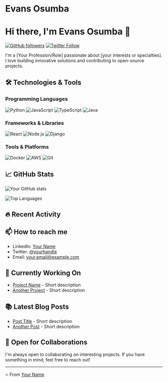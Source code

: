 # Evans Osumba
# Hi there, I'm Evans Osumba 👋

[![GitHub followers](https://img.shields.io/github/followers/yourusername?style=social)](https://github.com/galaxie-dev)
[![Twitter Follow](https://img.shields.io/twitter/follow/yourhandle?style=social)](https://twitter.com/Osumba_ke)

I'm a [Your Profession/Role] passionate about [your interests or specialties]. I love building innovative solutions and contributing to open-source projects.

## 🛠️ Technologies & Tools

### Programming Languages
![Python](https://img.shields.io/badge/-Python-3776AB?style=flat-square&logo=python&logoColor=white)
![JavaScript](https://img.shields.io/badge/-JavaScript-F7DF1E?style=flat-square&logo=javascript&logoColor=black)
![TypeScript](https://img.shields.io/badge/-TypeScript-3178C6?style=flat-square&logo=typescript&logoColor=white)
![Java](https://img.shields.io/badge/-Java-007396?style=flat-square&logo=java&logoColor=white)

### Frameworks & Libraries
![React](https://img.shields.io/badge/-React-61DAFB?style=flat-square&logo=react&logoColor=black)
![Node.js](https://img.shields.io/badge/-Node.js-339933?style=flat-square&logo=node.js&logoColor=white)
![Django](https://img.shields.io/badge/-Django-092E20?style=flat-square&logo=django&logoColor=white)

### Tools & Platforms
![Docker](https://img.shields.io/badge/-Docker-2496ED?style=flat-square&logo=docker&logoColor=white)
![AWS](https://img.shields.io/badge/-AWS-232F3E?style=flat-square&logo=amazon-aws&logoColor=white)
![Git](https://img.shields.io/badge/-Git-F05032?style=flat-square&logo=git&logoColor=white)

## 📈 GitHub Stats

![Your GitHub stats](https://github-readme-stats.vercel.app/api?username=yourusername&show_icons=true&theme=radical)

![Top Languages](https://github-readme-stats.vercel.app/api/top-langs/?username=yourusername&layout=compact&theme=radical)

## 🔥 Recent Activity

<!--START_SECTION:activity-->
<!--END_SECTION:activity-->

## 📫 How to reach me

- LinkedIn: [Your Name](https://linkedin.com/in/yourprofile)
- Twitter: [@yourhandle](https://twitter.com/yourhandle)
- Email: your.email@example.com

## 🎯 Currently Working On

- [Project Name](https://github.com/yourusername/project) - Short description
- [Another Project](https://github.com/yourusername/another-project) - Short description

## 📚 Latest Blog Posts

- [Post Title](https://yourblog.com/post) - Short description
- [Another Post](https://yourblog.com/another-post) - Short description

## 🤝 Open for Collaborations

I'm always open to collaborating on interesting projects. If you have something in mind, feel free to reach out!

---

⭐️ From [Your Name](https://github.com/yourusername)
